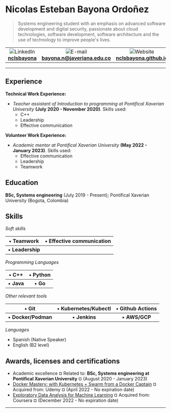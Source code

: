 Nicolas Esteban Bayona Ordoñez
============

> Systems engineering student with an emphasis on advanced software development and digital security, passionate about cloud technologies, software development, software architecture and the use of technology to improve people's lives.

|   |   |   |
|:-:|:-:|:-:|
| ![LinkedIn](https://raw.githubusercontent.com/nclsbayona/MyResume/master/linkedin-logo.png)**[nclsbayona](https://www.linkedin.com/in/nclsbayona)** | ![E-mail](https://raw.githubusercontent.com/nclsbayona/MyResume/master/email-logo.png)**[bayona.n@javeriana.edu.co](mailto:bayona.n@javeriana.edu.co)** | ![Website](https://raw.githubusercontent.com/nclsbayona/MyResume/master/website-logo.png)**[nclsbayona.github.io](https://nclsbayona.github.io)** |
---

Experience
----------
**Technical Work Experience:**

   - _Teacher assistant of Introduction to programming at Pontifical Xaverian University_ **(July 2020 - November 2020)**. Skills used:
     - C++
     - Leadership
     - Effective communication
     
**Volunteer Work Experience:**

  - _Academic mentor at Pontifical Xaverian University_ **(May 2022 - January 2023)**. Skills used:
    - Effective communication
    - Leadership
    - Teamwork

Education
---------

**BSc, Systems engineering** (July 2019 - Present); Pontifical Xaverian University (Bogota, Colombia)

**Skills**
--------------------------
  
_Soft skills_

| • **Teamwork**  | • **Effective communication** |
|:---------------:|:-----------------------------:|
| • **Leadership** |     |

_Programming Languages_

| • **C++**  | • **Python** |
|:----------:|:------------:|
| • **Java** | • **Go**     |

_Other relevant tools_

| • **Git**             | • **Kubernetes/Kubectl** | • **Github Actions** |
|:---------------------:|:--------------------------:|:--------------------:|
| • **Docker/Podman** | • **Jenkins** | • **AWS/GCP**            |

_Languages_

- Spanish (Native Speaker)
- English (B2 level)

Awards, licenses and certifications
----------------------------------------
- Academic excellence ¤ Related to: **BSc, Systems engineering at Pontifical Xaverian University** ¤ (August 2020 - January 2023)
- [Docker Mastery: with Kubernetes + Swarm from a Docker Captain](https://www.udemy.com/certificate/UC-464729cf-7e83-4cda-8990-f3632121d329/) ¤ Acquired from: Udemy ¤ (April 2022 - No expiration date)
- [Exploratory Data Analysis for Machine Learning](https://coursera.org/verify/FVGG93FLQ357) ¤ Acquired from: Coursera ¤ (December 2022 - No expiration date)
 
------

